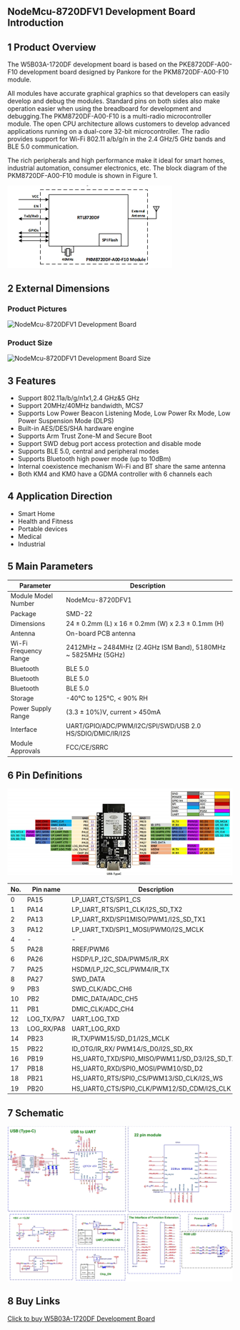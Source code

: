 
## NodeMcu-8720DFV1 Development Board Introduction

## 1 Product Overview

The W5B03A-1720DF development board is based on the PKE8720DF-A00-F10 development board designed by Pankore for the PKM8720DF-A00-F10 module.

All modules have accurate graphical graphics so that developers can easily develop and debug the modules.
Standard pins on both sides also make operation easier when using the breadboard for development and debugging.The PKM8720DF-A00-F10 is a multi-radio microcontroller module. The open CPU architecture allows customers to develop advanced applications running on a dual-core 32-bit microcontroller.
The radio provides support for Wi-Fi 802.11 a/b/g/n in the 2.4 GHz/5 GHz bands and BLE 5.0 communication.

The rich peripherals and high performance make it ideal for smart homes, industrial automation, consumer electronics, etc. The block diagram of the PKM8720DF-A00-F10 module is shown in Figure 1.

![W5B03A-1720DF Development Board Block Diagram](/assets/images/8720DF/W5B03A-1720DF.png)




## 2 External Dimensions

### Product Pictures

![NodeMcu-8720DFV1 Development Board](/docs/assets/images/8720DF/NodeMcu-8720DFV1开发板(1).png)

### Product Size

![NodeMcu-8720DFV1 Development Board Size](/docs/assets/images/8720DF/开发板尺寸.png)

## 3 Features

- Support 802.11a/b/g/n1x1,2.4 GHz&5 GHz
- Support 20MHz/40MHz bandwidth, MCS7
- Supports Low Power Beacon Listening Mode, Low Power Rx Mode, Low Power Suspension Mode (DLPS)
- Built-in AES/DES/SHA hardware engine
- Supports Arm Trust Zone-M and Secure Boot
- Support SWD debug port access protection and disable mode
- Supports BLE 5.0, central and peripheral modes
- Supports Bluetooth high power mode (up to 10dBm)
- Internal coexistence mechanism Wi-Fi and BT share the same antenna
- Both KM4 and KM0 have a GDMA controller with 6 channels each

## 4 Application Direction

- Smart Home
- Health and Fitness
- Portable devices
- Medical
- Industrial

## 5 Main Parameters

| Parameter | Description |
| --- | --- |
| Module Model Number | NodeMcu-8720DFV1 |
| Package | SMD-22 | Dimensions | 24 ± 0.5 mm
| Dimensions | 24 ± 0.2mm (L) x 16 ± 0.2mm (W) x 2.3 ± 0.1mm (H) | Antenna | On-board | On-board | On-board
| Antenna | On-board PCB antenna | | Wi-Fi Frequency | Wi-Fi Frequency | Wi-Fi Frequency
| Wi-Fi Frequency Range | 2412MHz ~ 2484MHz (2.4GHz ISM Band), 5180MHz ~ 5825MHz (5GHz) | Bluetooth | BLE
| Bluetooth | BLE 5.0 | Bluetooth Frequency Range | BLE 5.0
| Bluetooth | BLE 5.0 | Bluetooth Frequency Range | 2402MHz ~ 2480MHz | Bluetooth Frequency Range | -40MHz ~ 2480MHz
| Bluetooth | BLE 5.0 | Bluetooth Frequency Range | 2402MHz ~ 2480MHz | Operating Temperature | -40°C to 105°C | Storage Environment
| Storage | -40°C to 125°C, < 90% RH | Bluetooth Frequency Range | 2402MHz ~ 2480MHz
| Power Supply Range | (3.3 ± 10%)V, current > 450mA | Interface | UART/GPS
| Interface | UART/GPIO/ADC/PWM/I2C/SPI/SWD/USB 2.0 HS/SDIO/DMIC/IR/I2S | Module Approvals | FCC/IPC/IPC/I2C/SPI/SWD
| Module Approvals | FCC/CE/SRRC | UART/GPIO/ADC/PWM/I2C/SPI/SWD/USB 2.0




## 6 Pin Definitions

![Development Board Pin Definitions](/assets/images/8720DF/开发板管脚定义.png)

| No. | Pin name | Description |
|--------|---------|-------------|
| 0 | PA15 | LP_UART_CTS/SPI1_CS |
| 1 | PA14 | LP_UART_RTS/SPI1_CLK/I2S_SD_TX2 |
| 2 | PA13 | LP_UART_RXD/SPI1MISO/PWM1/I2S_SD_TX1 |
| 3 | PA12 | LP_UART_TXD/SPI1_MOSI/PWM0/I2S_MCLK |
| 4 | - | - |
| 5 | PA28 | RREF/PWM6 |
| 6 | PA26 | HSDP/LP_I2C_SDA/PWM5/IR_RX |
| 7 | PA25 | HSDM/LP_I2C_SCL/PWM4/IR_TX |
| 8 | PA27 | SWD_DATA |
| 9 | PB3 | SWD_CLK/ADC_CH6 |
| 10 | PB2 | DMIC_DATA/ADC_CH5 |
| 11 | PB1 | DMIC_CLK/ADC_CH4 |
| 12 | LOG_TX/PA7 | UART_LOG_TXD |
| 13 | LOG_RX/PA8 | UART_LOG_RXD |
| 14 | PB23 | IR_TX/PWM15/SD_D1/I2S_MCLK |
| 15 | PB22 | ID_OTG/IR_RX/ PWM14/S_D0/I2S_SD_RX |
| 16 | PB19 | HS_UART0_TXD/SPI0_MISO/PWM11/SD_D3/I2S_SD_TX0 |
| 17 | PB18 | HS_UART0_RXD/SPI0_MOSI/PWM10/SD_D2 |
| 18 | PB21 | HS_UART0_RTS/SPI0_CS/PWM13/SD_CLK/I2S_WS |
| 19 | PB20 | HS_UART0_CTS/SPI0_CLK/PWM12/SD_CDM/I2S_CLK |

## 7 Schematic

<!-- ![NodeMcu-8720DFV1开发板原理图](/assets/images/8720DF/开发板原理图.png) -->
![NodeMcu-8720DFV1 Development Board Schematics](/assets/images/8720DF/开发板原理图.png)



## 8 Buy Links
[Click to buy W5B03A-1720DF Development Board](../../buy_sample/8720df.md#rtl8720df)